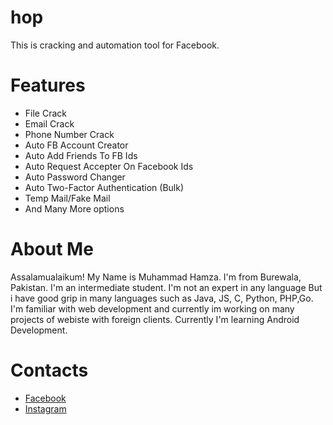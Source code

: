 # hop
This is cracking and automation tool for Facebook.

<h1>Features</h1>
<ul>
  <li>File Crack</li>
  <li>Email Crack</li>
  <li>Phone Number Crack</li>
  <li>Auto FB Account Creator</li>
  <li>Auto Add Friends To FB Ids</li>
  <li>Auto Request Accepter On Facebook Ids</li>
  <li>Auto Password Changer</li>
  <li>Auto Two-Factor Authentication (Bulk)</li>
  <li>Temp Mail/Fake Mail</li>
  <li> And Many More options</li>
</ul>

<h1>About Me</h1>
<p>Assalamualaikum! My Name is Muhammad Hamza. I'm from Burewala, Pakistan. I'm an intermediate student. I'm not an expert in any language But i have good grip in many languages such as Java, JS, C, Python, PHP,Go. I'm familiar with web development and currently im working on many projects of webiste with foreign clients. Currently I'm learning Android Development.</p>

<h1>Contacts</h1>
<ul>
  <li><a href="https://m.facebook.com/a.iamhamza">Facebook</a></li>
  <li><a href="https://instagram.com/a.iamhamza">Instagram</a></li>
</ul>
